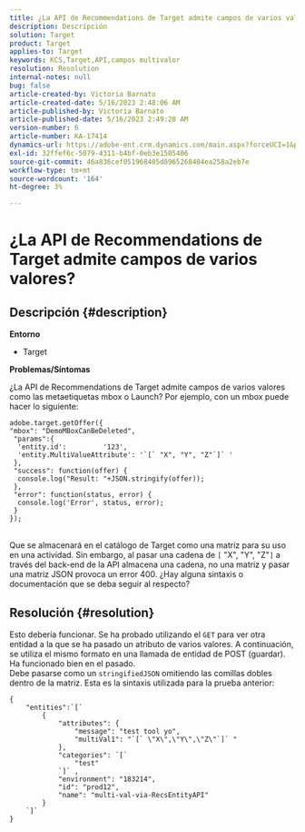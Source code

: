 ```yaml
---
title: ¿La API de Recommendations de Target admite campos de varios valores?
description: Descripción
solution: Target
product: Target
applies-to: Target
keywords: KCS,Target,API,campos multivalor
resolution: Resolution
internal-notes: null
bug: false
article-created-by: Victoria Barnato
article-created-date: 5/16/2023 2:48:06 AM
article-published-by: Victoria Barnato
article-published-date: 5/16/2023 2:49:28 AM
version-number: 6
article-number: KA-17414
dynamics-url: https://adobe-ent.crm.dynamics.com/main.aspx?forceUCI=1&pagetype=entityrecord&etn=knowledgearticle&id=01b2ed10-94f3-ed11-8848-6045bd006ce9
exl-id: 32ffef6c-5079-4311-b4bf-0eb3e1505406
source-git-commit: 46a836cef051968405d8965268404ea258a2eb7e
workflow-type: tm+mt
source-wordcount: '164'
ht-degree: 3%

---
```


# ¿La API de Recommendations de Target admite campos de varios valores?

## Descripción {#description}

<b>Entorno</b>
- Target


<b>Problemas/Síntomas</b>

¿La API de Recommendations de Target admite campos de varios valores como las metaetiquetas mbox o Launch? Por ejemplo, con un mbox puede hacer lo siguiente:


```
adobe.target.getOffer({
"mbox": "DemoMBoxCanBeDeleted",
 "params":{
  'entity.id':         '123',   
  'entity.MultiValueAttribute': '`[` "X", "Y", "Z"`]` '
 },
 "success": function(offer) {
  console.log("Result: "+JSON.stringify(offer));
 },
 "error": function(status, error) {
  console.log('Error', status, error);
 }
});
```

<br>Que se almacenará en el catálogo de Target como una matriz para su uso en una actividad. Sin embargo, al pasar una cadena de `[` &quot;X&quot;, &quot;Y&quot;, &quot;Z&quot;`]`  a través del back-end de la API almacena una cadena, no una matriz y pasar una matriz JSON provoca un error 400. ¿Hay alguna sintaxis o documentación que se deba seguir al respecto?

## Resolución {#resolution}


Esto debería funcionar. Se ha probado utilizando el `GET` para ver otra entidad a la que se ha pasado un atributo de varios valores. A continuación, se utiliza el mismo formato en una llamada de entidad de POST (guardar). Ha funcionado bien en el pasado.
<br>Debe pasarse como un `stringifiedJSON` omitiendo las comillas dobles dentro de la matriz. Esta es la sintaxis utilizada para la prueba anterior:<br>

```
{
    "entities":`[` 
        {
            "attributes": {
                "message": "test tool yo",
                "multiVal1": "`[` \"X\",\"Y\",\"Z\"`]` "
            },
            "categories": `[` 
                "test"
            `]` ,
            "environment": "183214",
            "id": "prod12",
            "name": "multi-val-via-RecsEntityAPI"
        }
    `]` 
}
```
